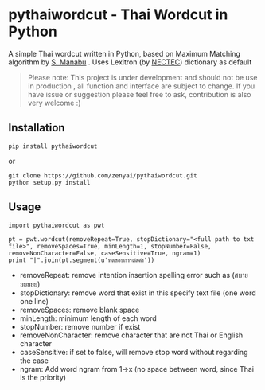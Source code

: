 # pythaiwordcut - Thai Wordcut in Python

A simple Thai wordcut written in Python, based on Maximum Matching algorithm by [S. Manabu](http://www.aclweb.org/anthology/E14-4016)
. Uses Lexitron (by [NECTEC](http://www.sansarn.com/lexto/license-lexitron.php)) dictionary as default

> Please note: This project is under development and should not be use in production , all function and interface are subject to change. If you have issue or suggestion please feel free to ask, contribution is also very welcome :)

## Installation

```
pip install pythaiwordcut
```

or

```
git clone https://github.com/zenyai/pythaiwordcut.git
python setup.py install
```

## Usage
```
import pythaiwordcut as pwt

pt = pwt.wordcut(removeRepeat=True, stopDictionary="<full path to txt file>", removeSpaces=True, minLength=1, stopNumber=False, removeNonCharacter=False, caseSensitive=True, ngram=1)
print "|".join(pt.segment(u'ทดสอบการตัดคำ'))
```

* removeRepeat: remove intention insertion spelling error such as (สบายยยยยย)
* stopDictionary: remove word that exist in this specify text file (one word one line)
* removeSpaces: remove blank space
* minLength: minimum length of each word
* stopNumber: remove number if exist
* removeNonCharacter: remove character that are not Thai or English character
* caseSensitive: if set to false, will remove stop word without regarding the case
* ngram: Add word ngram from 1->x (no space between word, since Thai is the priority)
